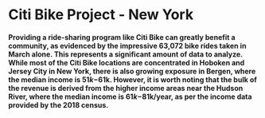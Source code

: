# Citi Bike Project - New York

#### Providing a ride-sharing program like Citi Bike can greatly benefit a community, as evidenced by the impressive 63,072 bike rides taken in March alone. This represents a significant amount of data to analyze. While most of the Citi Bike locations are concentrated in Hoboken and Jersey City in New York, there is also growing exposure in Bergen, where the median income is $51k-$61k. However, it is worth noting that the bulk of the revenue is derived from the higher income areas near the Hudson River, where the median income is $61k-$81k/year, as per the income data provided by the 2018 census.
